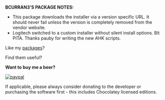 **BCURRAN3'S PACKAGE NOTES:**

* This package downloads the installer via a version specific URL. It should never fail unless the version is completely removed from the vendor website.
* Logitech switched to a custom installer without silent install options. Bit PITA. Thanks pauby for writing the new AHK scripts.


Like my [packages](https://chocolatey.org/profiles/bcurran3)? 

Find them useful?

**Want to buy me a beer?**

[![paypal](https://www.paypalobjects.com/en_US/i/btn/btn_donateCC_LG.gif)](https://www.paypal.com/cgi-bin/webscr?cmd=_s-xclick&hosted_button_id=4ECL3UCG5CGB6)

If applicable, please always consider donating to the developer or purchasing the software first - this includes Chocolatey licensed editions. 

